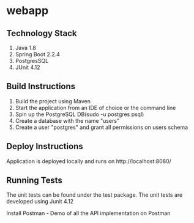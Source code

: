 # webapp

## Technology Stack
1. Java 1.8
2. Spring Boot 2.2.4
3. PostgresSQL 
4. JUnit 4.12 

## Build Instructions
1. Build the project using Maven
2. Start the application from an IDE of choice or the command line
3. Spin up the PostgreSQL DB(sudo -u postgres psql)
4. Create a database with the name "users"
5. Create a user "postgres" and grant all permissions on users schema

## Deploy Instructions
Application is deployed locally and runs on http://localhost:8080/

## Running Tests
The unit tests can be found under the test package. The unit tests are developed using Junit 4.12

Install Postman - Demo of all the API implementation on Postman
